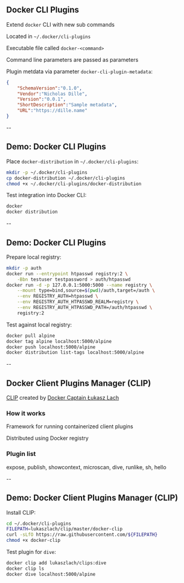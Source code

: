 ## Docker CLI Plugins

Extend `docker` CLI with new sub commands

Located in `~/.docker/cli-plugins`

Executable file called `docker-<command>`

Command line parameters are passed as parameters

Plugin metdata via parameter `docker-cli-plugin-metadata`:

```json
{
    "SchemaVersion":"0.1.0",
    "Vendor":"Nicholas Dille",
    "Version":"0.0.1",
    "ShortDescription":"Sample metadata",
    "URL":"https://dille.name"
}
```

--

## Demo: Docker CLI Plugins

Place `docker-distribution` in `~/.docker/cli-plugins`:

```bash
mkdir -p ~/.docker/cli-plugins
cp docker-distribution ~/.docker/cli-plugins
chmod +x ~/.docker/cli-plugins/docker-distribution
```

Test integration into Docker CLI:

```bash
docker
docker distribution
```

--

## Demo: Docker CLI Plugins

Prepare local registry:

```bash
mkdir -p auth
docker run --entrypoint htpasswd registry:2 \
    -Bbn testuser testpassword > auth/htpasswd
docker run -d -p 127.0.0.1:5000:5000 --name registry \
    --mount type=bind,source=$(pwd)/auth,target=/auth \
    --env REGISTRY_AUTH=htpasswd \
    --env REGISTRY_AUTH_HTPASSWD_REALM=registry \
    --env REGISTRY_AUTH_HTPASSWD_PATH=/auth/htpasswd \
    registry:2
```

Test against local registry:

```bash
docker pull alpine
docker tag alpine localhost:5000/alpine
docker push localhost:5000/alpine
docker distribution list-tags localhost:5000/alpine
```

--

## Docker Client Plugins Manager (CLIP)

[CLIP](https://github.com/lukaszlach/clip) created by [Docker Captain Łukasz Lach](https://www.docker.com/captains/%C5%82ukasz-lach)

### How it works

Framework for running containerized client plugins

Distributed using Docker registry

### Plugin list

expose, publish, showcontext, microscan, dive, runlike, sh, hello

--

## Demo: Docker Client Plugins Manager (CLIP)

Install CLIP:

```bash
cd ~/.docker/cli-plugins
FILEPATH=lukaszlach/clip/master/docker-clip
curl -sLfO https://raw.githubusercontent.com/${FILEPATH}
chmod +x docker-clip
```

Test plugin for `dive`:

```bash
docker clip add lukaszlach/clips:dive
docker clip ls
docker dive localhost:5000/alpine
```
